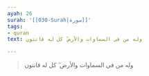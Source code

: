 ```yaml
---
ayah: 26
surah: '[[030-Surah|سورة]]'
tags:
- quran
text: وله من في السماوات والأرض ۖ كل له قانتون

---
```

> وله من في السماوات والأرض ۖ كل له قانتون
